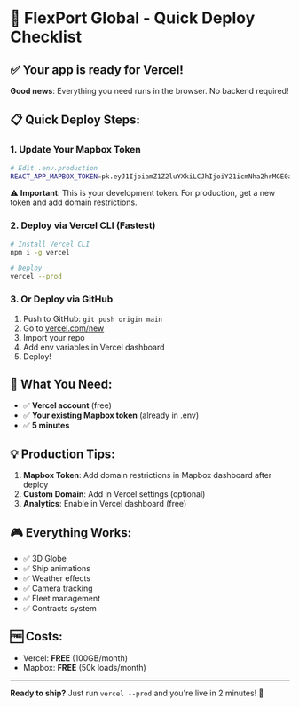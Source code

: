 # 🚀 FlexPort Global - Quick Deploy Checklist

## ✅ Your app is ready for Vercel!

**Good news**: Everything you need runs in the browser. No backend required!

## 📋 Quick Deploy Steps:

### 1. Update Your Mapbox Token
```bash
# Edit .env.production
REACT_APP_MAPBOX_TOKEN=pk.eyJ1IjoiamZ1Z2luYXkiLCJhIjoiY21icmNha2hrMGE0azJscHVzdmVuZTVjOSJ9.oiJoYvc_G-tLUmaSzGVsVQ
```
⚠️ **Important**: This is your development token. For production, get a new token and add domain restrictions.

### 2. Deploy via Vercel CLI (Fastest)
```bash
# Install Vercel CLI
npm i -g vercel

# Deploy
vercel --prod
```

### 3. Or Deploy via GitHub
1. Push to GitHub: `git push origin main`
2. Go to [vercel.com/new](https://vercel.com/new)
3. Import your repo
4. Add env variables in Vercel dashboard
5. Deploy!

## 🔑 What You Need:
- ✅ **Vercel account** (free)
- ✅ **Your existing Mapbox token** (already in .env)
- ✅ **5 minutes**

## 💡 Production Tips:
1. **Mapbox Token**: Add domain restrictions in Mapbox dashboard after deploy
2. **Custom Domain**: Add in Vercel settings (optional)
3. **Analytics**: Enable in Vercel dashboard (free)

## 🎮 Everything Works:
- ✅ 3D Globe
- ✅ Ship animations
- ✅ Weather effects
- ✅ Camera tracking
- ✅ Fleet management
- ✅ Contracts system

## 🆓 Costs:
- Vercel: **FREE** (100GB/month)
- Mapbox: **FREE** (50k loads/month)

---

**Ready to ship?** Just run `vercel --prod` and you're live in 2 minutes! 🚢